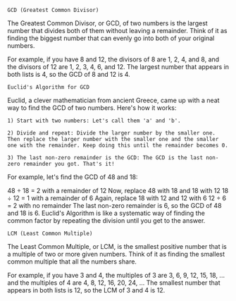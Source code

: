 	GCD (Greatest Common Divisor)

The Greatest Common Divisor, or GCD, of two numbers is the largest number that divides both of them without leaving a remainder. Think of it as finding the biggest number that can evenly go into both of your original numbers.

For example, if you have 8 and 12, the divisors of 8 are 1, 2, 4, and 8, and the divisors of 12 are 1, 2, 3, 4, 6, and 12. The largest number that appears in both lists is 4, so the GCD of 8 and 12 is 4.

	Euclid's Algorithm for GCD

Euclid, a clever mathematician from ancient Greece, came up with a neat way to find the GCD of two numbers. Here's how it works:

	1) Start with two numbers: Let's call them 'a' and 'b'.

	2) Divide and repeat: Divide the larger number by the smaller one. Then replace the larger number with the smaller one and the smaller one with the remainder. Keep doing this until the remainder becomes 0.

	3) The last non-zero remainder is the GCD: The GCD is the last non-zero remainder you got. That's it!

For example, let's find the GCD of 48 and 18:

48 ÷ 18 = 2 with a remainder of 12
Now, replace 48 with 18 and 18 with 12
18 ÷ 12 = 1 with a remainder of 6
Again, replace 18 with 12 and 12 with 6
12 ÷ 6 = 2 with no remainder
The last non-zero remainder is 6, so the GCD of 48 and 18 is 6. Euclid's Algorithm is like a systematic way of finding the common factor by repeating the division until you get to the answer.

	LCM (Least Common Multiple)

The Least Common Multiple, or LCM, is the smallest positive number that is a multiple of two or more given numbers. Think of it as finding the smallest common multiple that all the numbers share.

For example, if you have 3 and 4, the multiples of 3 are 3, 6, 9, 12, 15, 18, ... and the multiples of 4 are 4, 8, 12, 16, 20, 24, ... The smallest number that appears in both lists is 12, so the LCM of 3 and 4 is 12.
